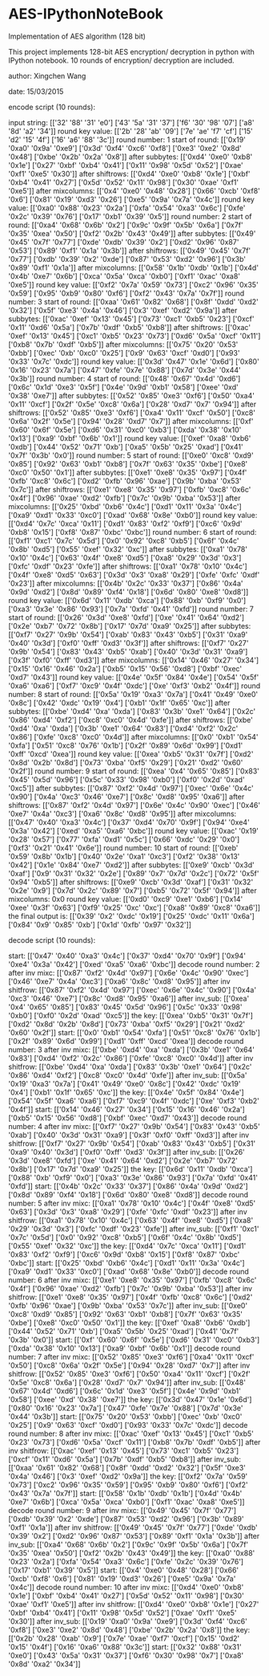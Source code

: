 # AES-IPythonNoteBook
Implementation of AES algorithm (128 bit)

This project implements 128-bit AES encryption/ decryption in python with IPython notebook.
10 rounds of encryption/ decryption are included.

author: Xingchen Wang

date: 15/03/2015



encode script (10 rounds):

input string:
[['32' '88' '31' 'e0']
 ['43' '5a' '31' '37']
 ['f6' '30' '98' '07']
 ['a8' '8d' 'a2' '34']]
round key value:
[['2b' '28' 'ab' '09']
 ['7e' 'ae' 'f7' 'cf']
 ['15' 'd2' '15' '4f']
 ['16' 'a6' '88' '3c']]
round number:
1
start of round:
[['0x19' '0xa0' '0x9a' '0xe9']
 ['0x3d' '0xf4' '0xc6' '0xf8']
 ['0xe3' '0xe2' '0x8d' '0x48']
 ['0xbe' '0x2b' '0x2a' '0x8']]
after subbytes:
[['0xd4' '0xe0' '0xb8' '0x1e']
 ['0x27' '0xbf' '0xb4' '0x41']
 ['0x11' '0x98' '0x5d' '0x52']
 ['0xae' '0xf1' '0xe5' '0x30']]
after shiftrows:
[['0xd4' '0xe0' '0xb8' '0x1e']
 ['0xbf' '0xb4' '0x41' '0x27']
 ['0x5d' '0x52' '0x11' '0x98']
 ['0x30' '0xae' '0xf1' '0xe5']]
after mixcolumns:
[['0x4' '0xe0' '0x48' '0x28']
 ['0x66' '0xcb' '0xf8' '0x6']
 ['0x81' '0x19' '0xd3' '0x26']
 ['0xe5' '0x9a' '0x7a' '0x4c']]
round key value:
[['0xa0' '0x88' '0x23' '0x2a']
 ['0xfa' '0x54' '0xa3' '0x6c']
 ['0xfe' '0x2c' '0x39' '0x76']
 ['0x17' '0xb1' '0x39' '0x5']]
round number:
2
start of round:
[['0xa4' '0x68' '0x6b' '0x2']
 ['0x9c' '0x9f' '0x5b' '0x6a']
 ['0x7f' '0x35' '0xea' '0x50']
 ['0xf2' '0x2b' '0x43' '0x49']]
after subbytes:
[['0x49' '0x45' '0x7f' '0x77']
 ['0xde' '0xdb' '0x39' '0x2']
 ['0xd2' '0x96' '0x87' '0x53']
 ['0x89' '0xf1' '0x1a' '0x3b']]
after shiftrows:
[['0x49' '0x45' '0x7f' '0x77']
 ['0xdb' '0x39' '0x2' '0xde']
 ['0x87' '0x53' '0xd2' '0x96']
 ['0x3b' '0x89' '0xf1' '0x1a']]
after mixcolumns:
[['0x58' '0x1b' '0xdb' '0x1b']
 ['0x4d' '0x4b' '0xe7' '0x6b']
 ['0xca' '0x5a' '0xca' '0xb0']
 ['0xf1' '0xac' '0xa8' '0xe5']]
round key value:
[['0xf2' '0x7a' '0x59' '0x73']
 ['0xc2' '0x96' '0x35' '0x59']
 ['0x95' '0xb9' '0x80' '0xf6']
 ['0xf2' '0x43' '0x7a' '0x7f']]
round number:
3
start of round:
[['0xaa' '0x61' '0x82' '0x68']
 ['0x8f' '0xdd' '0xd2' '0x32']
 ['0x5f' '0xe3' '0x4a' '0x46']
 ['0x3' '0xef' '0xd2' '0x9a']]
after subbytes:
[['0xac' '0xef' '0x13' '0x45']
 ['0x73' '0xc1' '0xb5' '0x23']
 ['0xcf' '0x11' '0xd6' '0x5a']
 ['0x7b' '0xdf' '0xb5' '0xb8']]
after shiftrows:
[['0xac' '0xef' '0x13' '0x45']
 ['0xc1' '0xb5' '0x23' '0x73']
 ['0xd6' '0x5a' '0xcf' '0x11']
 ['0xb8' '0x7b' '0xdf' '0xb5']]
after mixcolumns:
[['0x75' '0x20' '0x53' '0xbb']
 ['0xec' '0xb' '0xc0' '0x25']
 ['0x9' '0x63' '0xcf' '0xd0']
 ['0x93' '0x33' '0x7c' '0xdc']]
round key value:
[['0x3d' '0x47' '0x1e' '0x6d']
 ['0x80' '0x16' '0x23' '0x7a']
 ['0x47' '0xfe' '0x7e' '0x88']
 ['0x7d' '0x3e' '0x44' '0x3b']]
round number:
4
start of round:
[['0x48' '0x67' '0x4d' '0xd6']
 ['0x6c' '0x1d' '0xe3' '0x5f']
 ['0x4e' '0x9d' '0xb1' '0x58']
 ['0xee' '0xd' '0x38' '0xe7']]
after subbytes:
[['0x52' '0x85' '0xe3' '0xf6']
 ['0x50' '0xa4' '0x11' '0xcf']
 ['0x2f' '0x5e' '0xc8' '0x6a']
 ['0x28' '0xd7' '0x7' '0x94']]
after shiftrows:
[['0x52' '0x85' '0xe3' '0xf6']
 ['0xa4' '0x11' '0xcf' '0x50']
 ['0xc8' '0x6a' '0x2f' '0x5e']
 ['0x94' '0x28' '0xd7' '0x7']]
after mixcolumns:
[['0xf' '0x60' '0x6f' '0x5e']
 ['0xd6' '0x31' '0xc0' '0xb3']
 ['0xda' '0x38' '0x10' '0x13']
 ['0xa9' '0xbf' '0x6b' '0x1']]
round key value:
[['0xef' '0xa8' '0xb6' '0xdb']
 ['0x44' '0x52' '0x71' '0xb']
 ['0xa5' '0x5b' '0x25' '0xad']
 ['0x41' '0x7f' '0x3b' '0x0']]
round number:
5
start of round:
[['0xe0' '0xc8' '0xd9' '0x85']
 ['0x92' '0x63' '0xb1' '0xb8']
 ['0x7f' '0x63' '0x35' '0xbe']
 ['0xe8' '0xc0' '0x50' '0x1']]
after subbytes:
[['0xe1' '0xe8' '0x35' '0x97']
 ['0x4f' '0xfb' '0xc8' '0x6c']
 ['0xd2' '0xfb' '0x96' '0xae']
 ['0x9b' '0xba' '0x53' '0x7c']]
after shiftrows:
[['0xe1' '0xe8' '0x35' '0x97']
 ['0xfb' '0xc8' '0x6c' '0x4f']
 ['0x96' '0xae' '0xd2' '0xfb']
 ['0x7c' '0x9b' '0xba' '0x53']]
after mixcolumns:
[['0x25' '0xbd' '0xb6' '0x4c']
 ['0xd1' '0x11' '0x3a' '0x4c']
 ['0xa9' '0xd1' '0x33' '0xc0']
 ['0xad' '0x68' '0x8e' '0xb0']]
round key value:
[['0xd4' '0x7c' '0xca' '0x11']
 ['0xd1' '0x83' '0xf2' '0xf9']
 ['0xc6' '0x9d' '0xb8' '0x15']
 ['0xf8' '0x87' '0xbc' '0xbc']]
round number:
6
start of round:
[['0xf1' '0xc1' '0x7c' '0x5d']
 ['0x0' '0x92' '0xc8' '0xb5']
 ['0x6f' '0x4c' '0x8b' '0xd5']
 ['0x55' '0xef' '0x32' '0xc']]
after subbytes:
[['0xa1' '0x78' '0x10' '0x4c']
 ['0x63' '0x4f' '0xe8' '0xd5']
 ['0xa8' '0x29' '0x3d' '0x3']
 ['0xfc' '0xdf' '0x23' '0xfe']]
after shiftrows:
[['0xa1' '0x78' '0x10' '0x4c']
 ['0x4f' '0xe8' '0xd5' '0x63']
 ['0x3d' '0x3' '0xa8' '0x29']
 ['0xfe' '0xfc' '0xdf' '0x23']]
after mixcolumns:
[['0x4b' '0x2c' '0x33' '0x37']
 ['0x86' '0x4a' '0x9d' '0xd2']
 ['0x8d' '0x89' '0xf4' '0x18']
 ['0x6d' '0x80' '0xe8' '0xd8']]
round key value:
[['0x6d' '0x11' '0xdb' '0xca']
 ['0x88' '0xb' '0xf9' '0x0']
 ['0xa3' '0x3e' '0x86' '0x93']
 ['0x7a' '0xfd' '0x41' '0xfd']]
round number:
7
start of round:
[['0x26' '0x3d' '0xe8' '0xfd']
 ['0xe' '0x41' '0x64' '0xd2']
 ['0x2e' '0xb7' '0x72' '0x8b']
 ['0x17' '0x7d' '0xa9' '0x25']]
after subbytes:
[['0xf7' '0x27' '0x9b' '0x54']
 ['0xab' '0x83' '0x43' '0xb5']
 ['0x31' '0xa9' '0x40' '0x3d']
 ['0xf0' '0xff' '0xd3' '0x3f']]
after shiftrows:
[['0xf7' '0x27' '0x9b' '0x54']
 ['0x83' '0x43' '0xb5' '0xab']
 ['0x40' '0x3d' '0x31' '0xa9']
 ['0x3f' '0xf0' '0xff' '0xd3']]
after mixcolumns:
[['0x14' '0x46' '0x27' '0x34']
 ['0x15' '0x16' '0x46' '0x2a']
 ['0xb5' '0x15' '0x56' '0xd8']
 ['0xbf' '0xec' '0xd7' '0x43']]
round key value:
[['0x4e' '0x5f' '0x84' '0x4e']
 ['0x54' '0x5f' '0xa6' '0xa6']
 ['0xf7' '0xc9' '0x4f' '0xdc']
 ['0xe' '0xf3' '0xb2' '0x4f']]
round number:
8
start of round:
[['0x5a' '0x19' '0xa3' '0x7a']
 ['0x41' '0x49' '0xe0' '0x8c']
 ['0x42' '0xdc' '0x19' '0x4']
 ['0xb1' '0x1f' '0x65' '0xc']]
after subbytes:
[['0xbe' '0xd4' '0xa' '0xda']
 ['0x83' '0x3b' '0xe1' '0x64']
 ['0x2c' '0x86' '0xd4' '0xf2']
 ['0xc8' '0xc0' '0x4d' '0xfe']]
after shiftrows:
[['0xbe' '0xd4' '0xa' '0xda']
 ['0x3b' '0xe1' '0x64' '0x83']
 ['0xd4' '0xf2' '0x2c' '0x86']
 ['0xfe' '0xc8' '0xc0' '0x4d']]
after mixcolumns:
[['0x0' '0xb1' '0x54' '0xfa']
 ['0x51' '0xc8' '0x76' '0x1b']
 ['0x2f' '0x89' '0x6d' '0x99']
 ['0xd1' '0xff' '0xcd' '0xea']]
round key value:
[['0xea' '0xb5' '0x31' '0x7f']
 ['0xd2' '0x8d' '0x2b' '0x8d']
 ['0x73' '0xba' '0xf5' '0x29']
 ['0x21' '0xd2' '0x60' '0x2f']]
round number:
9
start of round:
[['0xea' '0x4' '0x65' '0x85']
 ['0x83' '0x45' '0x5d' '0x96']
 ['0x5c' '0x33' '0x98' '0xb0']
 ['0xf0' '0x2d' '0xad' '0xc5']]
after subbytes:
[['0x87' '0xf2' '0x4d' '0x97']
 ['0xec' '0x6e' '0x4c' '0x90']
 ['0x4a' '0xc3' '0x46' '0xe7']
 ['0x8c' '0xd8' '0x95' '0xa6']]
after shiftrows:
[['0x87' '0xf2' '0x4d' '0x97']
 ['0x6e' '0x4c' '0x90' '0xec']
 ['0x46' '0xe7' '0x4a' '0xc3']
 ['0xa6' '0x8c' '0xd8' '0x95']]
after mixcolumns:
[['0x47' '0x40' '0xa3' '0x4c']
 ['0x37' '0xd4' '0x70' '0x9f']
 ['0x94' '0xe4' '0x3a' '0x42']
 ['0xed' '0xa5' '0xa6' '0xbc']]
round key value:
[['0xac' '0x19' '0x28' '0x57']
 ['0x77' '0xfa' '0xd1' '0x5c']
 ['0x66' '0xdc' '0x29' '0x0']
 ['0xf3' '0x21' '0x41' '0x6e']]
round number:
10
start of round:
[['0xeb' '0x59' '0x8b' '0x1b']
 ['0x40' '0x2e' '0xa1' '0xc3']
 ['0xf2' '0x38' '0x13' '0x42']
 ['0x1e' '0x84' '0xe7' '0xd2']]
after subbytes:
[['0xe9' '0xcb' '0x3d' '0xaf']
 ['0x9' '0x31' '0x32' '0x2e']
 ['0x89' '0x7' '0x7d' '0x2c']
 ['0x72' '0x5f' '0x94' '0xb5']]
after shiftrows:
[['0xe9' '0xcb' '0x3d' '0xaf']
 ['0x31' '0x32' '0x2e' '0x9']
 ['0x7d' '0x2c' '0x89' '0x7']
 ['0xb5' '0x72' '0x5f' '0x94']]
after mixcolumns:
0x0
round key value:
[['0xd0' '0xc9' '0xe1' '0xb6']
 ['0x14' '0xee' '0x3f' '0x63']
 ['0xf9' '0x25' '0xc' '0xc']
 ['0xa8' '0x89' '0xc8' '0xa6']]
the final output is:
[['0x39' '0x2' '0xdc' '0x19']
 ['0x25' '0xdc' '0x11' '0x6a']
 ['0x84' '0x9' '0x85' '0xb']
 ['0x1d' '0xfb' '0x97' '0x32']]

decode script (10 rounds):

start:
[['0x47' '0x40' '0xa3' '0x4c']
 ['0x37' '0xd4' '0x70' '0x9f']
 ['0x94' '0xe4' '0x3a' '0x42']
 ['0xed' '0xa5' '0xa6' '0xbc']]
decode round number:
2
after inv mixc:
[['0x87' '0xf2' '0x4d' '0x97']
 ['0x6e' '0x4c' '0x90' '0xec']
 ['0x46' '0xe7' '0x4a' '0xc3']
 ['0xa6' '0x8c' '0xd8' '0x95']]
after inv shitfrow:
[['0x87' '0xf2' '0x4d' '0x97']
 ['0xec' '0x6e' '0x4c' '0x90']
 ['0x4a' '0xc3' '0x46' '0xe7']
 ['0x8c' '0xd8' '0x95' '0xa6']]
after inv_sub:
[['0xea' '0x4' '0x65' '0x85']
 ['0x83' '0x45' '0x5d' '0x96']
 ['0x5c' '0x33' '0x98' '0xb0']
 ['0xf0' '0x2d' '0xad' '0xc5']]
the key:
[['0xea' '0xb5' '0x31' '0x7f']
 ['0xd2' '0x8d' '0x2b' '0x8d']
 ['0x73' '0xba' '0xf5' '0x29']
 ['0x21' '0xd2' '0x60' '0x2f']]
start:
[['0x0' '0xb1' '0x54' '0xfa']
 ['0x51' '0xc8' '0x76' '0x1b']
 ['0x2f' '0x89' '0x6d' '0x99']
 ['0xd1' '0xff' '0xcd' '0xea']]
decode round number:
3
after inv mixc:
[['0xbe' '0xd4' '0xa' '0xda']
 ['0x3b' '0xe1' '0x64' '0x83']
 ['0xd4' '0xf2' '0x2c' '0x86']
 ['0xfe' '0xc8' '0xc0' '0x4d']]
after inv shitfrow:
[['0xbe' '0xd4' '0xa' '0xda']
 ['0x83' '0x3b' '0xe1' '0x64']
 ['0x2c' '0x86' '0xd4' '0xf2']
 ['0xc8' '0xc0' '0x4d' '0xfe']]
after inv_sub:
[['0x5a' '0x19' '0xa3' '0x7a']
 ['0x41' '0x49' '0xe0' '0x8c']
 ['0x42' '0xdc' '0x19' '0x4']
 ['0xb1' '0x1f' '0x65' '0xc']]
the key:
[['0x4e' '0x5f' '0x84' '0x4e']
 ['0x54' '0x5f' '0xa6' '0xa6']
 ['0xf7' '0xc9' '0x4f' '0xdc']
 ['0xe' '0xf3' '0xb2' '0x4f']]
start:
[['0x14' '0x46' '0x27' '0x34']
 ['0x15' '0x16' '0x46' '0x2a']
 ['0xb5' '0x15' '0x56' '0xd8']
 ['0xbf' '0xec' '0xd7' '0x43']]
decode round number:
4
after inv mixc:
[['0xf7' '0x27' '0x9b' '0x54']
 ['0x83' '0x43' '0xb5' '0xab']
 ['0x40' '0x3d' '0x31' '0xa9']
 ['0x3f' '0xf0' '0xff' '0xd3']]
after inv shitfrow:
[['0xf7' '0x27' '0x9b' '0x54']
 ['0xab' '0x83' '0x43' '0xb5']
 ['0x31' '0xa9' '0x40' '0x3d']
 ['0xf0' '0xff' '0xd3' '0x3f']]
after inv_sub:
[['0x26' '0x3d' '0xe8' '0xfd']
 ['0xe' '0x41' '0x64' '0xd2']
 ['0x2e' '0xb7' '0x72' '0x8b']
 ['0x17' '0x7d' '0xa9' '0x25']]
the key:
[['0x6d' '0x11' '0xdb' '0xca']
 ['0x88' '0xb' '0xf9' '0x0']
 ['0xa3' '0x3e' '0x86' '0x93']
 ['0x7a' '0xfd' '0x41' '0xfd']]
start:
[['0x4b' '0x2c' '0x33' '0x37']
 ['0x86' '0x4a' '0x9d' '0xd2']
 ['0x8d' '0x89' '0xf4' '0x18']
 ['0x6d' '0x80' '0xe8' '0xd8']]
decode round number:
5
after inv mixc:
[['0xa1' '0x78' '0x10' '0x4c']
 ['0x4f' '0xe8' '0xd5' '0x63']
 ['0x3d' '0x3' '0xa8' '0x29']
 ['0xfe' '0xfc' '0xdf' '0x23']]
after inv shitfrow:
[['0xa1' '0x78' '0x10' '0x4c']
 ['0x63' '0x4f' '0xe8' '0xd5']
 ['0xa8' '0x29' '0x3d' '0x3']
 ['0xfc' '0xdf' '0x23' '0xfe']]
after inv_sub:
[['0xf1' '0xc1' '0x7c' '0x5d']
 ['0x0' '0x92' '0xc8' '0xb5']
 ['0x6f' '0x4c' '0x8b' '0xd5']
 ['0x55' '0xef' '0x32' '0xc']]
the key:
[['0xd4' '0x7c' '0xca' '0x11']
 ['0xd1' '0x83' '0xf2' '0xf9']
 ['0xc6' '0x9d' '0xb8' '0x15']
 ['0xf8' '0x87' '0xbc' '0xbc']]
start:
[['0x25' '0xbd' '0xb6' '0x4c']
 ['0xd1' '0x11' '0x3a' '0x4c']
 ['0xa9' '0xd1' '0x33' '0xc0']
 ['0xad' '0x68' '0x8e' '0xb0']]
decode round number:
6
after inv mixc:
[['0xe1' '0xe8' '0x35' '0x97']
 ['0xfb' '0xc8' '0x6c' '0x4f']
 ['0x96' '0xae' '0xd2' '0xfb']
 ['0x7c' '0x9b' '0xba' '0x53']]
after inv shitfrow:
[['0xe1' '0xe8' '0x35' '0x97']
 ['0x4f' '0xfb' '0xc8' '0x6c']
 ['0xd2' '0xfb' '0x96' '0xae']
 ['0x9b' '0xba' '0x53' '0x7c']]
after inv_sub:
[['0xe0' '0xc8' '0xd9' '0x85']
 ['0x92' '0x63' '0xb1' '0xb8']
 ['0x7f' '0x63' '0x35' '0xbe']
 ['0xe8' '0xc0' '0x50' '0x1']]
the key:
[['0xef' '0xa8' '0xb6' '0xdb']
 ['0x44' '0x52' '0x71' '0xb']
 ['0xa5' '0x5b' '0x25' '0xad']
 ['0x41' '0x7f' '0x3b' '0x0']]
start:
[['0xf' '0x60' '0x6f' '0x5e']
 ['0xd6' '0x31' '0xc0' '0xb3']
 ['0xda' '0x38' '0x10' '0x13']
 ['0xa9' '0xbf' '0x6b' '0x1']]
decode round number:
7
after inv mixc:
[['0x52' '0x85' '0xe3' '0xf6']
 ['0xa4' '0x11' '0xcf' '0x50']
 ['0xc8' '0x6a' '0x2f' '0x5e']
 ['0x94' '0x28' '0xd7' '0x7']]
after inv shitfrow:
[['0x52' '0x85' '0xe3' '0xf6']
 ['0x50' '0xa4' '0x11' '0xcf']
 ['0x2f' '0x5e' '0xc8' '0x6a']
 ['0x28' '0xd7' '0x7' '0x94']]
after inv_sub:
[['0x48' '0x67' '0x4d' '0xd6']
 ['0x6c' '0x1d' '0xe3' '0x5f']
 ['0x4e' '0x9d' '0xb1' '0x58']
 ['0xee' '0xd' '0x38' '0xe7']]
the key:
[['0x3d' '0x47' '0x1e' '0x6d']
 ['0x80' '0x16' '0x23' '0x7a']
 ['0x47' '0xfe' '0x7e' '0x88']
 ['0x7d' '0x3e' '0x44' '0x3b']]
start:
[['0x75' '0x20' '0x53' '0xbb']
 ['0xec' '0xb' '0xc0' '0x25']
 ['0x9' '0x63' '0xcf' '0xd0']
 ['0x93' '0x33' '0x7c' '0xdc']]
decode round number:
8
after inv mixc:
[['0xac' '0xef' '0x13' '0x45']
 ['0xc1' '0xb5' '0x23' '0x73']
 ['0xd6' '0x5a' '0xcf' '0x11']
 ['0xb8' '0x7b' '0xdf' '0xb5']]
after inv shitfrow:
[['0xac' '0xef' '0x13' '0x45']
 ['0x73' '0xc1' '0xb5' '0x23']
 ['0xcf' '0x11' '0xd6' '0x5a']
 ['0x7b' '0xdf' '0xb5' '0xb8']]
after inv_sub:
[['0xaa' '0x61' '0x82' '0x68']
 ['0x8f' '0xdd' '0xd2' '0x32']
 ['0x5f' '0xe3' '0x4a' '0x46']
 ['0x3' '0xef' '0xd2' '0x9a']]
the key:
[['0xf2' '0x7a' '0x59' '0x73']
 ['0xc2' '0x96' '0x35' '0x59']
 ['0x95' '0xb9' '0x80' '0xf6']
 ['0xf2' '0x43' '0x7a' '0x7f']]
start:
[['0x58' '0x1b' '0xdb' '0x1b']
 ['0x4d' '0x4b' '0xe7' '0x6b']
 ['0xca' '0x5a' '0xca' '0xb0']
 ['0xf1' '0xac' '0xa8' '0xe5']]
decode round number:
9
after inv mixc:
[['0x49' '0x45' '0x7f' '0x77']
 ['0xdb' '0x39' '0x2' '0xde']
 ['0x87' '0x53' '0xd2' '0x96']
 ['0x3b' '0x89' '0xf1' '0x1a']]
after inv shitfrow:
[['0x49' '0x45' '0x7f' '0x77']
 ['0xde' '0xdb' '0x39' '0x2']
 ['0xd2' '0x96' '0x87' '0x53']
 ['0x89' '0xf1' '0x1a' '0x3b']]
after inv_sub:
[['0xa4' '0x68' '0x6b' '0x2']
 ['0x9c' '0x9f' '0x5b' '0x6a']
 ['0x7f' '0x35' '0xea' '0x50']
 ['0xf2' '0x2b' '0x43' '0x49']]
the key:
[['0xa0' '0x88' '0x23' '0x2a']
 ['0xfa' '0x54' '0xa3' '0x6c']
 ['0xfe' '0x2c' '0x39' '0x76']
 ['0x17' '0xb1' '0x39' '0x5']]
start:
[['0x4' '0xe0' '0x48' '0x28']
 ['0x66' '0xcb' '0xf8' '0x6']
 ['0x81' '0x19' '0xd3' '0x26']
 ['0xe5' '0x9a' '0x7a' '0x4c']]
decode round number:
10
after inv mixc:
[['0xd4' '0xe0' '0xb8' '0x1e']
 ['0xbf' '0xb4' '0x41' '0x27']
 ['0x5d' '0x52' '0x11' '0x98']
 ['0x30' '0xae' '0xf1' '0xe5']]
after inv shitfrow:
[['0xd4' '0xe0' '0xb8' '0x1e']
 ['0x27' '0xbf' '0xb4' '0x41']
 ['0x11' '0x98' '0x5d' '0x52']
 ['0xae' '0xf1' '0xe5' '0x30']]
after inv_sub:
[['0x19' '0xa0' '0x9a' '0xe9']
 ['0x3d' '0xf4' '0xc6' '0xf8']
 ['0xe3' '0xe2' '0x8d' '0x48']
 ['0xbe' '0x2b' '0x2a' '0x8']]
the key:
[['0x2b' '0x28' '0xab' '0x9']
 ['0x7e' '0xae' '0xf7' '0xcf']
 ['0x15' '0xd2' '0x15' '0x4f']
 ['0x16' '0xa6' '0x88' '0x3c']]
start:
[['0x32' '0x88' '0x31' '0xe0']
 ['0x43' '0x5a' '0x31' '0x37']
 ['0xf6' '0x30' '0x98' '0x7']
 ['0xa8' '0x8d' '0xa2' '0x34']]
